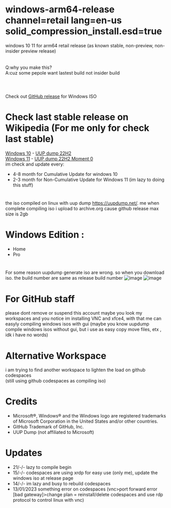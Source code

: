 # windows-arm64-release channel=retail lang=en-us solid_compression_install.esd=true
windows 10 11 for arm64 retail release (as known stable, non-preview, non-insider preview release)<br /><br /><br />
Q:why you make this?<br />
A:cuz some pepole want lastest build not insider build<br /><br />
#
Check out [GitHub release](https://github.com/TukangM/Windows10-11-iso/releases) for Windows ISO
# Check last stable release on Wikipedia (For me only for check last stable)
[Windows 10](https://en.wikipedia.org/wiki/Windows_10) - [UUP dump 22H2](https://uupdump.net/known.php?q=19045)<br />
[Windows 11](https://en.wikipedia.org/wiki/Windows_11) - [UUP dump 22H2 Moment 0](https://uupdump.net/known.php?q=22621)<br />
im check and update every:
- 4-8 month for Cumulative Update for windows 10
- 2-3 month for Non-Cumulative Update for Windows 11 (im lazy to doing this stuff)
#
the iso compiled on linux with uup dump https://uupdump.net/. me when complete compiling iso i upload to archive.org cause github release max size is 2gb<br />
# Windows Edition :
 - Home
 - Pro
#
For some reason uupdump generate iso are wrong. so when you download iso. the build number are same as release build number
![image](https://user-images.githubusercontent.com/91467886/209638542-6c0f5e28-4fb6-44e3-b3a4-23861b5046bf.png) ![image](https://user-images.githubusercontent.com/91467886/209638587-3a9a8b1a-2be6-4274-969d-e4bc44ad2db5.png)


#

# For GitHub staff
please dont remove or suspend this account maybe you look my workspaces and you notice im installing VNC and xfce4, with that me can easyly compiling windows isos with gui (maybe you know uupdump compile windows isos without gui, but i use as easy copy move files, etx , idk i have no words)

# Alternative Workspace
i am trying to find another workspace to lighten the load on github codespaces<br />
(still using github codespaces as compiling iso)

# Credits
 - Microsoft®, Windows® and the Windows logo are registered trademarks of Microsoft Corporation in the United States and/or other countries.
 - GitHub Trademark of GitHub, Inc.
 - UUP Dump (not affiliated to Microsoft)

# Updates
 - 21/-/- lazy to compile begin
 - 15/-/- codespaces are using xrdp for easy use (only me), update the windows iso at release page
 - 14/-/- im lazy and busy to rebuild codespaces
 - 13/01/2023 something error on codespaces (vnc>port forward error [bad gateway]>change plan = reinstall/delete codespaces and use rdp protocol to control linux with vnc)
